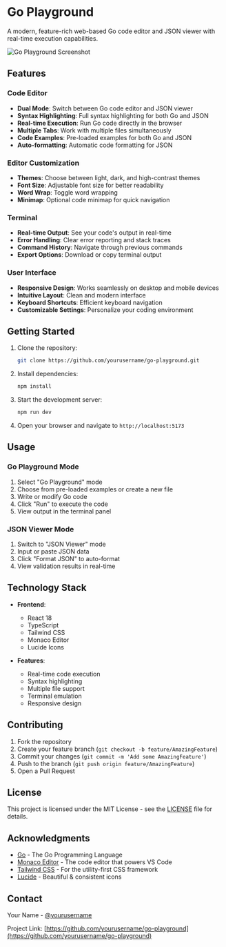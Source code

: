 # Go Playground

A modern, feature-rich web-based Go code editor and JSON viewer with real-time execution capabilities.

![Go Playground Screenshot](https://images.unsplash.com/photo-1629654297299-c8506221ca97?auto=format&fit=crop&q=80&w=1000)

## Features

### Code Editor
- **Dual Mode**: Switch between Go code editor and JSON viewer
- **Syntax Highlighting**: Full syntax highlighting for both Go and JSON
- **Real-time Execution**: Run Go code directly in the browser
- **Multiple Tabs**: Work with multiple files simultaneously
- **Code Examples**: Pre-loaded examples for both Go and JSON
- **Auto-formatting**: Automatic code formatting for JSON

### Editor Customization
- **Themes**: Choose between light, dark, and high-contrast themes
- **Font Size**: Adjustable font size for better readability
- **Word Wrap**: Toggle word wrapping
- **Minimap**: Optional code minimap for quick navigation

### Terminal
- **Real-time Output**: See your code's output in real-time
- **Error Handling**: Clear error reporting and stack traces
- **Command History**: Navigate through previous commands
- **Export Options**: Download or copy terminal output

### User Interface
- **Responsive Design**: Works seamlessly on desktop and mobile devices
- **Intuitive Layout**: Clean and modern interface
- **Keyboard Shortcuts**: Efficient keyboard navigation
- **Customizable Settings**: Personalize your coding environment

## Getting Started

1. Clone the repository:
   ```bash
   git clone https://github.com/yourusername/go-playground.git
   ```

2. Install dependencies:
   ```bash
   npm install
   ```

3. Start the development server:
   ```bash
   npm run dev
   ```

4. Open your browser and navigate to `http://localhost:5173`

## Usage

### Go Playground Mode
1. Select "Go Playground" mode
2. Choose from pre-loaded examples or create a new file
3. Write or modify Go code
4. Click "Run" to execute the code
5. View output in the terminal panel

### JSON Viewer Mode
1. Switch to "JSON Viewer" mode
2. Input or paste JSON data
3. Click "Format JSON" to auto-format
4. View validation results in real-time

## Technology Stack

- **Frontend**:
  - React 18
  - TypeScript
  - Tailwind CSS
  - Monaco Editor
  - Lucide Icons

- **Features**:
  - Real-time code execution
  - Syntax highlighting
  - Multiple file support
  - Terminal emulation
  - Responsive design

## Contributing

1. Fork the repository
2. Create your feature branch (`git checkout -b feature/AmazingFeature`)
3. Commit your changes (`git commit -m 'Add some AmazingFeature'`)
4. Push to the branch (`git push origin feature/AmazingFeature`)
5. Open a Pull Request

## License

This project is licensed under the MIT License - see the [LICENSE](LICENSE) file for details.

## Acknowledgments

- [Go](https://go.dev/) - The Go Programming Language
- [Monaco Editor](https://microsoft.github.io/monaco-editor/) - The code editor that powers VS Code
- [Tailwind CSS](https://tailwindcss.com/) - For the utility-first CSS framework
- [Lucide](https://lucide.dev/) - Beautiful & consistent icons

## Contact

Your Name - [@yourusername](https://twitter.com/yourusername)

Project Link: [https://github.com/yourusername/go-playground](https://github.com/yourusername/go-playground)